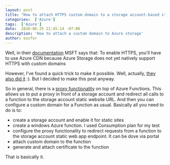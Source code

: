 ```yaml
---
layout: post
title: "How to attach HTTPS custom domain to a storage account-based static website"
categories:  ['Azure']
tags:  ['Azure']
date:  2020-06-25 21:45:14 -07:00
description: 'How to attach a custom domain to Azure storage'
author: eosfor
---
```


Well, in their [documentation](https://docs.microsoft.com/en-us/azure/storage/blobs/storage-blob-static-website#mapping-a-custom-domain-to-a-static-website-url) MSFT says that: To enable HTTPS, you'll have to use Azure CDN because Azure Storage does not yet natively support HTTPS with custom domains

However, I've found a quick trick to make it possible. Well, actually, [they also did it](https://azure.microsoft.com/en-us/services/app-service/static/) :). But I decided to make this post anyway.

So in general, there is a [proxy functionality](https://docs.microsoft.com/en-us/azure/azure-functions/functions-proxies) on top of Azure Functions. This allows us to put a proxy in front of a storage account and redirect all calls to a function to the storage account static website URL. And then you can configure a custom domain for a Function as usual. Basically all you need to do is to:

- create a storage account and enable it for static sites
- create a windows Azure function. I used Consumption plan for my test
- configure the proxy functionality to redirect requests from a function to the storage account static web app endpoint. It can be dove via portal
- attach custom domain to the function
- generate and attach certificate to the function

That is basically it.
